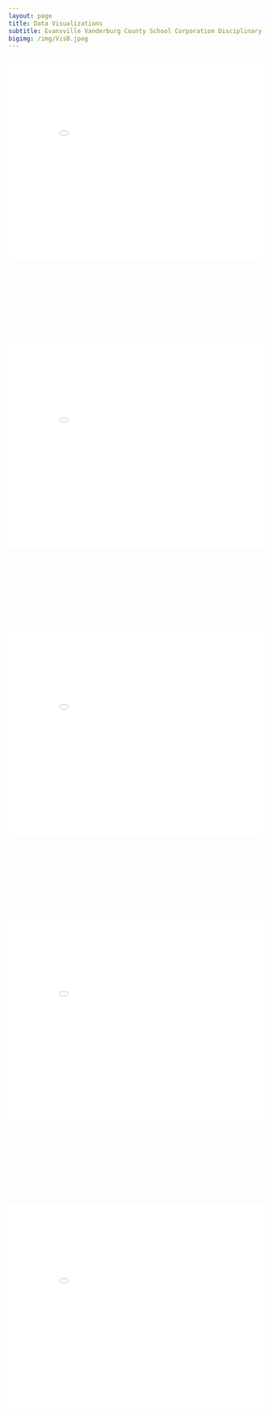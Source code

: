 ```yaml
---
layout: page
title: Data Visualizations
subtitle: Evansville Vanderburg County School Corporation Disciplinary Data
bigimg: /img/VisB.jpeg
---
```

  
<iframe id="scaled-frame" width="1000" height="800" scrolling="auto" align="center" frameborder="0" src="../img/Dashboard_1.png"> </iframe>
<iframe id="scaled-frame" width="1000" height="800" scrolling="auto" align="center" frameborder="0" src="../img/Dashboard_2.png"> </iframe>
<iframe id="scaled-frame" width="1000" height="800" scrolling="auto" align="center" frameborder="0" src="../img/Dashboard_3.png"> </iframe>
<iframe id="scaled-frame" width="1000" height="800" scrolling="auto" align="center" frameborder="0" src="../img/Dashboard_4.png"> </iframe>
<iframe id="scaled-frame" width="1000" height="800" scrolling="auto" align="center" frameborder="0" src="../img/Dashboard_5.png"> </iframe>

<style>
  #scaled-frame {zoom: 0.71;
  -moz-transform: scale(0.71);
  -moz-transform-origin: 0 0;
  -o-transform: scale(0.71);
  -o-transform-origin: 0 0;
  -webkit-transform: scale(0.71);
  -webkit-transform-origin: 0 0;}
</style>
